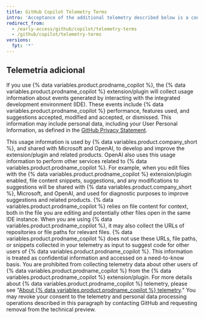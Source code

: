 ```yaml
---
title: GitHub Copilot Telemetry Terms
intro: 'Acceptance of the additional telemetry described below is a condition to joining the wait list for the technical preview of {% data variables.product.prodname_copilot %} and using {% data variables.product.prodname_copilot %} during the technical preview.'
redirect_from:
  - /early-access/github/copilot/telemetry-terms
  - /github/copilot/telemetry-terms
versions:
  fpt: '*'
---
```


## Telemetría adicional

If you use {% data variables.product.prodname_copilot %}, the {% data variables.product.prodname_copilot %} extension/plugin will collect usage information about events generated by interacting with the integrated development environment (IDE). These events include {% data variables.product.prodname_copilot %} performance, features used, and suggestions accepted, modified and accepted, or dismissed. This information may include personal data, including your User Personal Information, as defined in the [GitHub Privacy Statement](/github/site-policy/github-privacy-statement).

This usage information is used by {% data variables.product.company_short %}, and shared with Microsoft and OpenAI, to develop and improve the extension/plugin and related products. OpenAI also uses this usage information to perform other services related to {% data variables.product.prodname_copilot %}. For example, when you edit files with the {% data variables.product.prodname_copilot %} extension/plugin enabled, file content snippets, suggestions, and any modifications to suggestions will be shared with {% data variables.product.company_short %}, Microsoft, and OpenAI, and used for diagnostic purposes to improve suggestions and related products. {% data variables.product.prodname_copilot %} relies on file content for context, both in the file you are editing and potentially other files open in the same IDE instance. When you are using {% data variables.product.prodname_copilot %}, it may also collect the URLs of repositories or file paths for relevant files. {% data variables.product.prodname_copilot %} does not use these URLs, file paths, or snippets collected in your telemetry as input to suggest code for other users of {% data variables.product.prodname_copilot %}. This information is treated as confidential information and accessed on a need-to-know basis. You are prohibited from collecting telemetry data about other users of {% data variables.product.prodname_copilot %} from the {% data variables.product.prodname_copilot %} extension/plugin. For more details about {% data variables.product.prodname_copilot %} telemetry, please see "[About {% data variables.product.prodname_copilot %} telemetry](/github/copilot/about-github-copilot-telemetry)." You may revoke your consent to the telemetry and personal data processing operations described in this paragraph by contacting GitHub and requesting removal from the technical preview.

